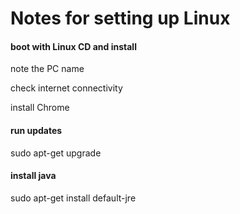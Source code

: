 
# Notes for setting up Linux

#### boot with Linux CD and install 

note the PC name

check internet connectivity


install Chrome


#### run updates
sudo apt-get upgrade

#### install java
sudo apt-get install default-jre
